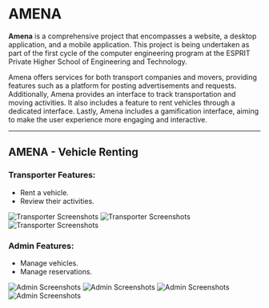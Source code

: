 # AMENA

**Amena** is a comprehensive project that encompasses a website, a desktop application, and a mobile application. This project is being undertaken as part of the first cycle of the computer engineering program at the ESPRIT Private Higher School of Engineering and Technology.

Amena offers services for both transport companies and movers, providing features such as a platform for posting advertisements and requests. Additionally, Amena provides an interface to track transportation and moving activities. It also includes a feature to rent vehicles through a dedicated interface. Lastly, Amena includes a gamification interface, aiming to make the user experience more engaging and interactive.

---

## AMENA - Vehicle Renting

### Transporter Features:

- Rent a vehicle.
- Review their activities.

![Transporter Screenshots](https://github.com/rayen-klai/AMENA-DESKTOP/assets/107888893/fda6d9e6-b9d5-40d5-967f-1e2629f0c618)
![Transporter Screenshots](https://github.com/rayen-klai/AMENA-DESKTOP/assets/107888893/04a52207-15cd-491b-b363-6c6a635db4b1)
![Transporter Screenshots](https://github.com/rayen-klai/AMENA-DESKTOP/assets/107888893/05d21e3d-e964-4b8a-8fcc-58d4f16803ff)

### Admin Features:

- Manage vehicles.
- Manage reservations.

![Admin Screenshots](https://github.com/rayen-klai/AMENA-DESKTOP/assets/107888893/f9d7141e-69ce-4d72-ac11-d3600ba8bb7b)
![Admin Screenshots](https://github.com/rayen-klai/AMENA-DESKTOP/assets/107888893/59e55391-0d95-4aec-9c98-1f9303e9bfa5)
![Admin Screenshots](https://github.com/rayen-klai/AMENA-DESKTOP/assets/107888893/6c487628-7408-4d55-be1d-facaaeabf9ec)
![Admin Screenshots](https://github.com/rayen-klai/AMENA-DESKTOP/assets/107888893/bb04e80d-c77d-4056-abf3-e347b7429aff)
